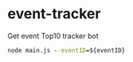# event-tracker

Get event Top10 tracker bot

<!-- https://bestdori.com/api/eventtop/data?server=0&event=${eventID}&mid=0&latest=1 -->
<!-- ${server}: {"0": "jp"}, {"1": "en"}, {"2": "tw"}, {"3": "cn"}, {"4": "kr"} -->
<!-- ${eventID} -->

``` cmd
node main.js --eventID=${eventID}
```

<!-- No. ID sumpoints diff-pre-points diff-sort -->